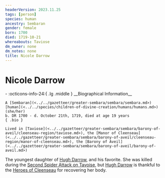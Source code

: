```yaml
---
headerVersion: 2023.11.25
tags: [person]
species: human
ancestry: Sembaran
gender: female
born: 1700
died: 1719-10-21
whereabouts: Taviose
dm_owner: none
dm_notes: none
title: Nicole Darrow
---
```

# Nicole Darrow
<div class="grid cards ext-narrow-margin ext-one-column" markdown>
- :octicons-info-24:{ .lg .middle } __Biographical Information__

    A [Sembaran](<../../gazetteer/greater-sembara/sembara/sembara.md>) [human](<../../species/children-of-divine-creation/humans/humans.md>) (she/her)  
    b. DR 1700 - d. October 21th, 1719, died at age 19 years  
    { .bio }

    Lived in [Taviose](<../../gazetteer/greater-sembara/sembara/barony-of-aveil/cleenseau-region/taviose.md>), the [Manor of Cleenseau](<../../gazetteer/greater-sembara/sembara/barony-of-aveil/cleenseau-region/manor-of-cleenseau.md>), the [Barony of Aveil](<../../gazetteer/greater-sembara/sembara/barony-of-aveil/barony-of-aveil.md>)
</div>


The youngest daughter of [Hugh Darrow](<./hugh-darrow.md>), and his favorite. She was killed during the [Second Spider Attack on Tavoise](<../../events/1700s/1719/10/second-spider-attack-on-tavoise.md>), but [Hugh Darrow](<./hugh-darrow.md>) is thankful to the [Heroes of Cleenseau](<../pcs/cleenseau/heroes-of-cleenseau.md>) for recovering her body. 